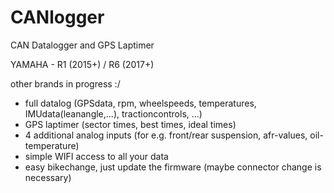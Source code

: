 # CANlogger
CAN Datalogger and GPS Laptimer

YAMAHA - R1 (2015+) / R6 (2017+)

other brands in progress :/


- full datalog (GPSdata, rpm, wheelspeeds, temperatures, IMUdata(leanangle,...), tractioncontrols, ...)
- GPS laptimer (sector times, best times, ideal times)
- 4 additional analog inputs (for e.g. front/rear suspension, afr-values, oil-temperature)
- simple WIFI access to all your data
- easy bikechange, just update the firmware (maybe connector change is necessary)
